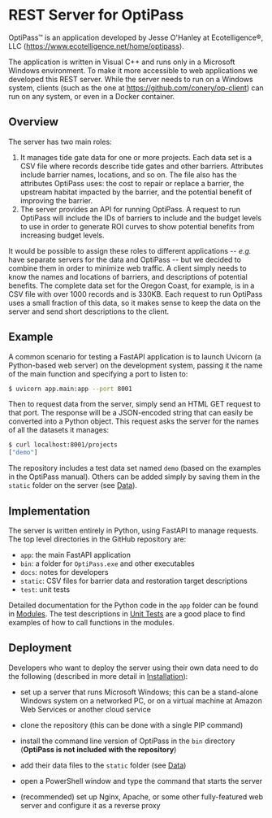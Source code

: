 # REST Server for OptiPass

OptiPass™ is an application developed by Jesse O'Hanley at Ecotelligence®, LLC (https://www.ecotelligence.net/home/optipass).  

The application is written in Visual C++ and runs only in a Microsoft Windows environment.  To make it more accessible to web applications we developed this REST server.  While the server needs to run on a Windows system, clients (such as the one at https://github.com/conery/op-client) can run on any system, or even in a Docker container.

## Overview

The server has two main roles:

1. It manages tide gate data for one or more projects.  Each data set is a CSV file where records describe tide gates and other barriers.  Attributes include barrier names, locations, and so on.  The file also has the attributes OptiPass uses:  the cost to repair or replace a barrier, the upstream habitat impacted by the barrier, and the potential benefit of improving the barrier.
2. The server provides an API for running OptiPass.  A request to run OptiPass will include the IDs of barriers to include and the budget levels to use in order to generate ROI curves to show potential benefits from increasing budget levels.

It would be possible to assign these roles to different applications -- _e.g._ have separate servers for the data and OptiPass -- but we decided to combine them in order to minimize web traffic.  A client simply needs to know the names and locations of barriers, and descriptions of potential benefits.  The complete data set for the Oregon Coast, for example, is in a CSV file with over 1000 records and is 330KB.  Each request to run OptiPass uses a small fraction of this data, so it makes sense to keep the data on the server and send short descriptions to the client.

## Example

A common scenario for testing a FastAPI application is to launch Uvicorn (a Python-based web server) on the development system, passing it the name of the main function and specifying a port to listen to:

```bash
$ uvicorn app.main:app --port 8001
```

Then to request data from the server, simply send an HTML GET request to that port.  The response will be a JSON-encoded string that can easily be converted into a Python object.  This request asks the server for the names of all the datasets it manages:

```bash
$ curl localhost:8001/projects
["demo"]
```

The repository includes a test data set named `demo` (based on the examples in the OptiPass manual).  Others can be added simply by saving them in the `static` folder on the server (see [Data](data.md)).

## Implementation

The server is written entirely in Python, using FastAPI to manage requests.  The top level directories in the GitHub repository are:

- `app`: the main FastAPI application
- `bin`: a folder for `OptiPass.exe` and other executables
- `docs`:  notes for developers
- `static`:  CSV files for barrier data and restoration target descriptions
- `test`: unit tests

Detailed documentation for the Python code in the `app` folder can be found in [Modules](modules.md).  The test descriptions in [Unit Tests](tests.md) are a good place to find examples of how to call functions in the modules.

## Deployment

Developers who want to deploy the server using their own data need to do the following (described in more detail in [Installation](install.md)):

- set up a server that runs Microsoft Windows; this can be a stand-alone Windows system on a networked PC, or on a virtual machine at Amazon Web Services or another cloud service
- clone the repository (this can be done with a single PIP command)
- install the command line version of OptiPass in the `bin` directory (__OptiPass is not included with the repository__)
- add their data files to the `static` folder (see [Data](data.md))
- open a PowerShell window and type the command that starts the server

- (recommended) set up Nginx, Apache, or some other fully-featured web server and configure it as a reverse proxy



